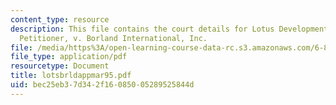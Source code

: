 ```yaml
---
content_type: resource
description: This file contains the court details for Lotus Development Corporation,
  Petitioner, v. Borland International, Inc.
file: /media/https%3A/open-learning-course-data-rc.s3.amazonaws.com/6-805-ethics-and-the-law-on-the-electronic-frontier-fall-2005/bec25eb37d342f16085005289525844d_lotsbrldappmar95.pdf
file_type: application/pdf
resourcetype: Document
title: lotsbrldappmar95.pdf
uid: bec25eb3-7d34-2f16-0850-05289525844d
---
```

